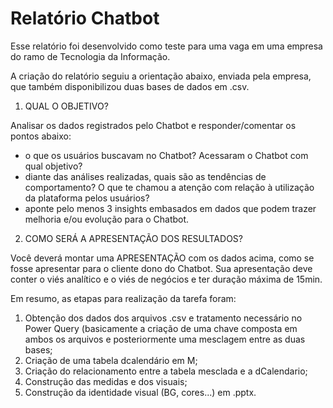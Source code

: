 # Relatório Chatbot

Esse relatório foi desenvolvido como teste para uma vaga em uma empresa do ramo de Tecnologia da Informação.

A criação do relatório seguiu a orientação abaixo, enviada pela empresa, que também disponibilizou duas bases de dados em .csv.

1) QUAL O OBJETIVO?

Analisar os dados registrados pelo Chatbot e responder/comentar os pontos abaixo:
- o que os usuários buscavam no Chatbot? Acessaram o Chatbot com qual objetivo?
- diante das análises realizadas, quais são as tendências de comportamento? O que te chamou a atenção com relação à utilização da plataforma pelos usuários?
- aponte pelo menos 3 insights embasados em dados que podem trazer melhoria e/ou evolução para o Chatbot.

2) COMO SERÁ A APRESENTAÇÃO DOS RESULTADOS?

Você deverá montar uma APRESENTAÇÃO com os dados acima, como se fosse apresentar para o cliente dono do Chatbot. Sua apresentação deve conter o viés analítico e o viés de negócios e ter duração máxima de 15min.

Em resumo, as etapas para realização da tarefa foram:
1. Obtenção dos dados dos arquivos .csv e tratamento necessário no Power Query (basicamente a criação de uma chave composta em ambos os arquivos e posteriormente uma mesclagem entre as duas bases;
2. Criação de uma tabela dcalendário em M;
3. Criação do relacionamento entre a tabela mesclada e a dCalendario;
5. Construção das medidas e dos visuais;
6. Construção da identidade visual (BG, cores...) em .pptx.
